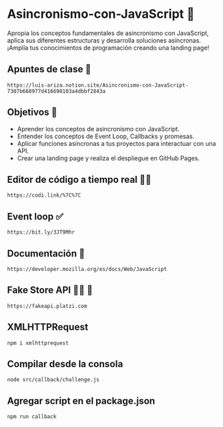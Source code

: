 # Asincronismo-con-JavaScript :yellow_heart:
 Apropia los conceptos fundamentales de asincronismo con JavaScript, aplica sus diferentes estructuras y desarrolla soluciones asíncronas. ¡Amplía tus conocimientos de programación creando una landing page!

## Apuntes de clase :green_book:
    https://luis-ariza.notion.site/Asincronismo-con-JavaScript-7307b668977d416690103a4dbbf2843a


## Objetivos :rocket:
 
* Aprender los conceptos de asincronismo con JavaScript.
* Entender los conceptos de Event Loop, Callbacks y promesas.
* Aplicar funciones asíncronas a tus proyectos para interactuar con una API.
* Crear una landing page y realiza el despliegue en GitHub Pages.

## Editor de código a tiempo real :man_technologist:
    https://codi.link/%7C%7C

## Event loop :white_check_mark:
    https://bit.ly/3JT9Mhr
    
## Documentación :bookmark_tabs:
    https://developer.mozilla.org/es/docs/Web/JavaScript
    
## Fake Store API :technologist: :green_apple:    
    https://fakeapi.platzi.com
    
## XMLHTTPRequest
    npm i xmlhttprequest
    
## Compilar desde la consola 
    node src/callback/challenge.js
    
## Agregar script en el package.json
    npm run callback
